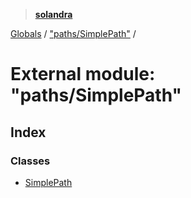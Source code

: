 > **[solandra](../README.md)**

[Globals](../README.md) / ["paths/SimplePath"](_paths_simplepath_.md) /

# External module: "paths/SimplePath"

## Index

### Classes

* [SimplePath](../classes/_paths_simplepath_.simplepath.md)